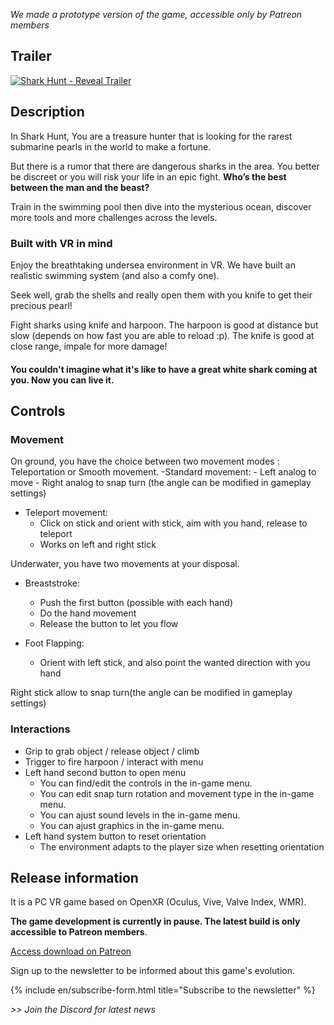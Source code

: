 
*We made a prototype version of the game, accessible only by Patreon members*

## Trailer

[![Shark Hunt - Reveal Trailer](https://i.imgur.com/EOlaCy0.png)](https://youtu.be/1kWwF1yRNHA)

## Description
In Shark Hunt, You are a treasure hunter that is looking for the rarest submarine pearls in the world to make a fortune. 

But there is a rumor that there are dangerous sharks in the area. You better be discreet or you will risk your life in an epic fight. **Who’s the best between the man and the beast?** 

Train in the swimming pool then dive into the mysterious ocean, discover more tools and more challenges across the levels. 

### Built with VR in mind 
Enjoy the breathtaking undersea environment in VR. We have built an realistic swimming system (and also a comfy one).

Seek well, grab the shells and really open them with you knife to get their precious pearl!

Fight sharks using knife and harpoon. The harpoon is good at distance but slow (depends on how fast you are able to reload :p). The knife is good at close range, impale for more damage!

#### You couldn't imagine what it's like to have a great white shark coming at you. Now you can live it.
<div id="carousel"></div>

## Controls

### Movement 

On ground, you have the choice between two movement modes : Teleportation or Smooth movement. 
-Standard movement:
	- Left analog to move
	- Right analog to snap turn (the angle can be modified in gameplay settings)

- Teleport movement:
	- Click on stick and orient with stick, aim with you hand, release to teleport
	- Works on left and right stick

	
Underwater, you have two movements at your disposal.
- Breaststroke:
	- Push the first button (possible with each hand)
	- Do the hand movement 
	- Release the button to let you flow

- Foot Flapping:
	- Orient with left stick, and also point the wanted direction with you hand

Right stick allow to snap turn(the angle can be modified in gameplay settings)

### Interactions

- Grip to grab object / release object / climb
- Trigger to fire harpoon / interact with menu
- Left hand second button to open menu
	- You can find/edit the controls in the in-game menu. 
    - You can edit snap turn rotation and movement type in the in-game menu.
    - You can ajust sound levels in the in-game menu.
	- You can ajust graphics in the in-game menu.
- Left hand system button to reset orientation
	- The environment adapts to the player size when resetting orientation

	
	
## Release information	

It is a PC VR game based on OpenXR (Oculus, Vive, Valve Index, WMR).

**The game development is currently in pause. The latest build is only accessible to  Patreon members**. 

<a href="https://www.patreon.com/posts/download-shark-80658816?utm_medium=clipboard_copy&utm_source=copyLink&utm_campaign=postshare_creator&utm_content=join_link" class="patreon-button">Access download on Patreon</a>


Sign up to the newsletter to be informed about this game's evolution.

{% include en/subscribe-form.html title="Subscribe to the newsletter" %}

_>> Join the Discord for latest news_